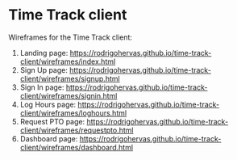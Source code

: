 # Time Track client

Wireframes for the Time Track client:


1. Landing page: https://rodrigohervas.github.io/time-track-client/wireframes/index.html
2. Sign Up page: https://rodrigohervas.github.io/time-track-client/wireframes/signup.html
3. Sign In page: https://rodrigohervas.github.io/time-track-client/wireframes/signin.html
4. Log Hours page: https://rodrigohervas.github.io/time-track-client/wireframes/loghours.html
5. Request PTO page: https://rodrigohervas.github.io/time-track-client/wireframes/requestpto.html
6. Dashboard page: https://rodrigohervas.github.io/time-track-client/wireframes/dashboard.html

